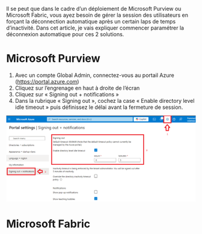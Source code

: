 Il se peut que dans le cadre d’un déploiement de Microsoft Purview ou Microsoft Fabric, vous ayez besoin de gérer la session des utilisateurs en forçant la déconnection automatique après un certain laps de temps d’inactivité. Dans cet article, je vais expliquer commencer paramétrer la déconnexion automatique pour ces 2 solutions.

# Microsoft Purview

1.	Avec un compte Global Admin, connectez-vous au portail Azure (https://portal.azure.com)
2.	Cliquez sur l’engrenage en haut à droite de l’écran 
3.	Cliquez sur « Signing out + notifications »
4.	Dans la rubrique « Signing out », cochez la case « Enable directory level idle timeout » puis définissez le délai avant la fermeture de session.

![image](Images/001.png)

# Microsoft Fabric


